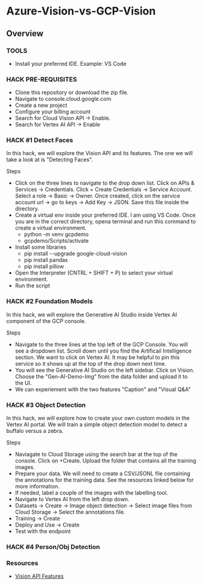# Azure-Vision-vs-GCP-Vision

## Overview

### TOOLS
* Install your preferred IDE. Example: VS Code

### HACK PRE-REQUISITES 

* Clone this repository or download the zip file.
* Navigate to console.cloud.google.com
* Create a new project
* Configure your billing account
* Search for Cloud Vision API -> Enable.
* Search for Vertex AI API -> Enable

### HACK #1 Detect Faces

In this hack, we will explore the Vision API and its features. The one we will take a look at is "Detecting Faces". 

Steps
* Click on the three lines to navigate to the drop down list. Click on APIs & Services -> Credentials. Click  + Create Credentials -> Service Account. Select a role -> Basic -> Owner. Once created, click on the service account url -> go to keys -> Add Key -> JSON. Save this file inside the directory.
* Create a virtual env inside your preferred IDE. I am using VS Code. Once you are in the correct directory, opena terminal and run this command to create a virtual environment.
    * python -m venv gcpdemo
    * gcpdemo/Scripts/activate
* Install some libraries 
  * pip install --upgrade google-cloud-vision
  * pip install pandas
  * pip install pillow
* Open the Interpreter (CNTRL + SHIFT + P) to select your virtual environment.
* Run the script 



### HACK #2 Foundation Models

In this hack, we will explore the Generative AI Studio inside Vertex AI component of the GCP console. 

Steps 
* Navigate to the three lines at the top left of the GCP Console. You will see a dropdown list. Scroll down until you find the Artificail Intelligence section. We want to click on Vertex AI. It may be helpful to pin this service so it shows up at the top of the drop down next time. 
* You will see the Generative AI Studio on the left sidebar. Click on Vision. Choose the "Gen-AI-Demo-Img" from the data folder and upload it to the UI.
* We can experiement with the two features "Caption" and "Visual Q&A"
  
### HACK #3 Object Detection 

In this hack, we will explore how to create your own custom models in the Vertex AI portal. We will train a simple object detection model to detect a buffalo versus a zebra. 

Steps
* Naviagate to Cloud Storage using the search bar at the top of the console. Click on +Create. Upload the folder that contains all the training images. 
* Prepare your data. We will need to create a CSV/JSONL file containing the annotations for the training data. See the resources linked below for more information.
* If needed, label a couple of the images with the labelling tool.
* Navigate to Vertex AI from the left drop down.
* Datasets -> Create -> Image object detection -> Select image files from Cloud Storage -> Select the annotations file.
* Training -> Create 
* Deploy and Use -> Create
* Test with the endpoint

### HACK #4 Person/Obj Detection

### Resources 
*  [Vision API Features](https://cloud.google.com/vision/docs/detecting-faces)


